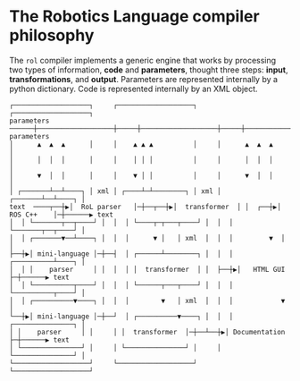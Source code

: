 # The Robotics Language compiler philosophy

The `rol` compiler implements a generic engine that works by processing two types of information, **code** and **parameters**, thought three steps: **input**, **transformations**, and **output**. Parameters are represented internally by a python dictionary. Code is represented internally by an XML object.

```
┌───────────────────┐     ┌───────────────────┐     ┌───────────────────┐                   
parameters   ──────┼───────────────────┼─────┼───────────────────┼─────┼───────────────────┼──────▶ parameters
│      ▲  ▲  ▲      │     │    ▲ ▲ ▲          │     │      ▲  ▲  ▲      │                   
│      │  │  │      │     │    │ │ │          │     │      │  │  │      │                   
│      ▼  │  │      │     │    ▼ │ │          │     │      ▼  │  │      │                   
│ ┌───────┴──┴────┐ │ xml │ ┌────┴─┴────────┐ │ xml │ ┌───────┴──┴────┐ │                   
text  ────┬──┼▶│  RoL parser   │─┼──┬──┼▶│  transformer  │ │  ┌──┼▶│    ROS C++    │─┼──────▶ text       
│  │ └───────┬──┬────┘ │  │  │ └────┬─┬───┬────┘ │  │  │ └───────┬──┬────┘ │                   
│  │ ┌───────▼──┴────┐ │  │  │      ▼ │   │ xml  │  │  │         ▼  │      │                   
├──┼▶│ mini-language │─┼──┤  │ ┌──────┴────────┐ │  │  │ ┌──────────┴────┐ │                   
│  │ │    parser     │ │  │  │ │  transformer  │ │  ├──┼▶│   HTML GUI    ├─┼──────▶ text       
│  │ └──────────┬────┘ │  │  │ └──────┬───┬────┘ │  │  │ └──────────┬────┘ │                   
│  │ ┌──────────▼────┐ │  │  │        ▼   │ xml  │  │  │            ▼      │                   
└──┼▶│ mini-language │─┼──┘  │ ┌──────────▼────┐ │  │  │ ┌───────────────┐ │                   
│ │    parser     │ │     │ │  transformer  │─┼──┴──┼▶│ Documentation ├─┼──────▶ text       
│ └───────────────┘ │     │ └───────────────┘ │     │ └───────────────┘ │                   
└───────────────────┘     └───────────────────┘     └───────────────────┘                   
```
